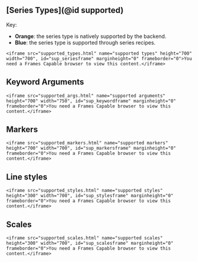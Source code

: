 
## [Series Types](@id supported)

Key:

- **Orange**: the series type is natively supported by the backend.
- **Blue**: the series type is supported through series recipes.

```@raw html
<iframe src="supported_types.html" name="supported types" height="700" width="700", id="sup_seriesframe" marginheight="0" frameborder="0">You need a Frames Capable browser to view this content.</iframe>
```
## Keyword Arguments

```@raw html
<iframe src="supported_args.html" name="supported arguments" height="700" width="750", id="sup_keywordframe" marginheight="0" frameborder="0">You need a Frames Capable browser to view this content.</iframe>
```
## Markers

```@raw html
<iframe src="supported_markers.html" name="supported markers" height="700" width="700", id="sup_markersframe" marginheight="0" frameborder="0">You need a Frames Capable browser to view this content.</iframe>
```
## Line styles

```@raw html
<iframe src="supported_styles.html" name="supported styles" height="300" width="700", id="sup_stylesframe" marginheight="0" frameborder="0">You need a Frames Capable browser to view this content.</iframe>
```
## Scales

```@raw html
<iframe src="supported_scales.html" name="supported scales" height="300" width="700", id="sup_scalesframe" marginheight="0" frameborder="0">You need a Frames Capable browser to view this content.</iframe>
```
